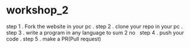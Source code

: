 # workshop_2
step 1 . 
Fork the website in your pc . 
step 2 . 
clone your repo in your pc . 
step 3 . 
write a program in any language to sum 2 no  
step 4 . 
push your code . 
step 5 . 
make a PR(Pull request)
